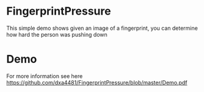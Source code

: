 # FingerprintPressure
This simple demo shows given an image of a fingerprint, you can determine how hard the person was pushing down

# Demo
For more information see here https://github.com/dxa4481/FingerprintPressure/blob/master/Demo.pdf
